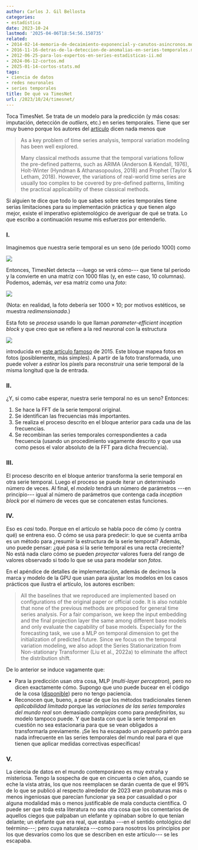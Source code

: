```yaml
---
author: Carlos J. Gil Bellosta
categories:
- estadística
date: 2023-10-24
lastmod: '2025-04-06T18:54:56.150735'
related:
- 2014-02-14-memoria-de-decaimiento-exponencial-y-canutos-asincronos.md
- 2016-11-16-detras-de-la-deteccion-de-anomalias-en-series-temporales.md
- 2012-06-25-para-los-expertos-en-series-estadisticas-ii.md
- 2024-06-12-cortos.md
- 2025-01-14-cortos-stats.md
tags:
- ciencia de datos
- redes neuronales
- series temporales
title: De qué va TimesNet
url: /2023/10/24/timesnet/
---
```


Toca TimesNet. Se trata de un modelo para la predicción (y más cosas: imputación, detección de _outliers_, etc.) en series temporales. Tiene que ser muy bueno porque los autores del [artículo](https://browse.arxiv.org/pdf/2210.02186.pdf) dicen nada menos que

> As a key problem of time series analysis, temporal variation modeling has been well explored.
>
> Many classical methods assume that the temporal variations follow the pre-defined patterns, such as ARIMA (Anderson & Kendall, 1976), Holt-Winter (Hyndman & Athanasopoulos, 2018) and Prophet (Taylor & Letham, 2018). However, the variations of real-world time series are usually too complex to be covered by pre-defined patterns, limiting the practical applicability of these classical methods.

Si alguien te dice que todo lo que sabes sobre series temporales tiene serias limitaciones para su implementación práctica y que tienen algo mejor, existe el imperativo epistemológico de averiguar de qué se trata. Lo que escribo a continuación resume mis esfuerzos por entenderlo.

### I.

Imaginemos que nuestra serie temporal es un seno (de periodo 1000) como

![](/wp-uploads/2023/timenet_serie_original.png#center)

Entonces, TimesNet detecta ---luego se verá cómo--- que tiene tal periodo y la convierte en una matriz con 1000 filas (y, en este caso, 10 columnas). Podemos, además, _ver_ esa matriz como una _foto_:

![](/wp-uploads/2023/timenet_foto_serie.png#center)

(Nota: en realidad, la foto debería ser $1000 \times 10$; por motivos estéticos, se muestra _redimensionada_.)

Esta foto se _procesa_ usando lo que llaman _parameter-efficient inception block_ y que creo que se refiere a la red neuronal con la estructura

![](/wp-uploads/2023/timenet_inception_block.png#center)

introducida en [este artículo famoso](https://arxiv.org/pdf/1409.4842.pdf) de 2015. Este bloque mapea fotos en fotos (posiblemente, más simples). A partir de la foto transformada, uno puede volver a _estirar_ los píxels para reconstruir una serie temporal de la misma longitud que la de entrada.

### II.

¿Y, si como cabe esperar, nuestra serie temporal no es un seno? Entonces:

1. Se hace la FFT de la serie temporal original.
2. Se identifican las frecuencias más importantes.
3. Se realiza el proceso descrito en el bloque anterior para cada una de las frecuencias.
4. Se recombinan las series temporales correspondientes a cada frecuencia (usando un procedimiento vagamente descrito y que usa como pesos el valor absoluto de la FFT para dicha frecuencia).

### III.

El proceso descrito en el bloque anterior transforma la serie temporal en otra serie temporal. Luego el proceso se puede iterar un determinado número de veces. Al final, el _modelo_ tendrá un número de parámetros ---en principio--- igual al número de parámetros que contenga cada _inception block_ por el número de veces que se concatenen estas funciones.

### IV.

Eso es _casi_ todo. Porque en el artículo se habla poco de cómo (y contra qué) se entrena eso. O cómo se usa para predecir: lo que se cuenta arriba es un método para ¿resumir la estructura de la serie temporal? Además, uno puede pensar: ¿qué pasa si la serie temporal es una recta creciente? No está nada claro cómo se pueden _proyectar_ valores fuera del rango de valores observado si todo lo que se usa para modelar son _fotos_.

En el apéndice de detalles de implementación, además de decirnos la marca y modelo de la GPU que usan para ajustar los modelos en los casos prácticos que ilustra el artículo, los autores escriben:

> All the baselines that we reproduced are implemented based on configurations of the original paper or official code. It is also notable that none of the previous methods are proposed for general time series analysis. For a fair comparison, we keep the input embedding and the final projection layer the same among different base models and only evaluate the capability of base models. Especially for the forecasting task, we use a MLP on temporal dimension to get the initialization of predicted future. Since we focus on the temporal variation modeling, we also adopt the Series Stationarization from Non-stationary Transformer (Liu et al., 2022a) to eliminate the affect the distribution shift.

De lo anterior se induce vagamente que:

* Para la predicción usan otra cosa, MLP (_multi-layer perceptron_), pero no dicen exactamente cómo. Supongo que uno puede bucear en el código de la cosa ([disponible](https://github.com/thuml/Time-Series-Library/blob/main/tutorial/TimesNet_tutorial.ipynb)) pero no tengo paciencia.
* Reconocen que, bueno, a pesar de que los métodos tradicionales tienen _aplicabilidad limitada_ porque las _variaciones de las series temporales del mundo real_ son demasiado _complejas_ como para _predefinirlas_, su modelo tampoco puede. Y que basta con que la serie temporal en cuestión no sea estacionaria para que se vean obligados a transformarla previamente. ¡Se les ha escapado un _pequeño_ patrón para nada infrecuente en las series temporales del mundo real para el que tienen que aplicar medidas correctivas específicas!

### V.

La ciencia de datos en el mundo contemporáneo es muy extraña y misteriosa. Tengo la sospecha de que en cincuenta o cien años, cuando se eche la vista atrás, los que nos reemplacen se darán cuenta de que el 99% de lo que se publicó al respecto alrededor de 2023 eran probaturas más o menos ingeniosas que parecían funcionar ya sea por casualidad o por alguna modalidad más o menos justificable de mala conducta científica. O puede ser que toda esta literatura no sea otra cosa que los comentarios de aquellos ciegos que palpaban un elefante y opinaban sobre lo que tenían delante; un elefante que era real, que estaba ---en el sentido ontológico del teérmino---; pero cuya naturaleza ---como para nosotros los principios por los que desvaríos como los que se describen en este artículo--- se les escapaba.